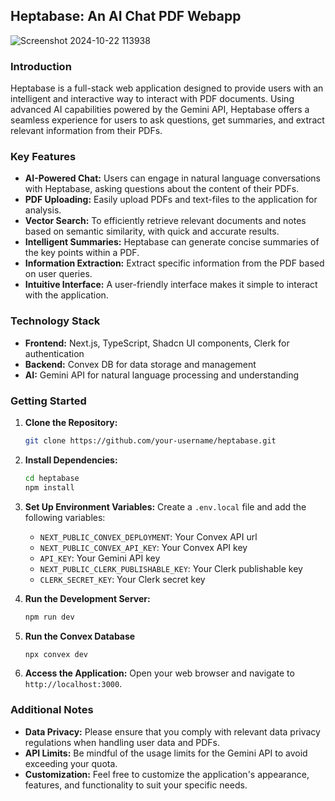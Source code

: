 ## Heptabase: An AI Chat PDF Webapp

![Screenshot 2024-10-22 113938](https://github.com/user-attachments/assets/527ec6c0-48ff-452f-8c60-f9c0d25050ba)

### Introduction

Heptabase is a full-stack web application designed to provide users with an intelligent and interactive way to interact with PDF documents. Using advanced AI capabilities powered by the Gemini API, Heptabase offers a seamless experience for users to ask questions, get summaries, and extract relevant information from their PDFs.

### Key Features

- **AI-Powered Chat:** Users can engage in natural language conversations with Heptabase, asking questions about the content of their PDFs.
- **PDF Uploading:** Easily upload PDFs and text-files to the application for analysis.
- **Vector Search:** To efficiently retrieve relevant documents and notes based on semantic similarity, with quick and accurate results.
- **Intelligent Summaries:** Heptabase can generate concise summaries of the key points within a PDF.
- **Information Extraction:** Extract specific information from the PDF based on user queries.
- **Intuitive Interface:** A user-friendly interface makes it simple to interact with the application.

### Technology Stack

- **Frontend:** Next.js, TypeScript, Shadcn UI components, Clerk for authentication
- **Backend:** Convex DB for data storage and management
- **AI:** Gemini API for natural language processing and understanding

### Getting Started

1. **Clone the Repository:**
   ```bash
   git clone https://github.com/your-username/heptabase.git
   ```
2. **Install Dependencies:**
   ```bash
   cd heptabase
   npm install
   ```
3. **Set Up Environment Variables:**
   Create a `.env.local` file and add the following variables:

   - `NEXT_PUBLIC_CONVEX_DEPLOYMENT`: Your Convex API url
   - `NEXT_PUBLIC_CONVEX_API_KEY`: Your Convex API key
   - `API_KEY`: Your Gemini API key
   - `NEXT_PUBLIC_CLERK_PUBLISHABLE_KEY`: Your Clerk publishable key
   - `CLERK_SECRET_KEY`: Your Clerk secret key

4. **Run the Development Server:**

   ```bash
   npm run dev
   ```

5. **Run the Convex Database**

   ```bash
   npx convex dev
   ```

6. **Access the Application:**
   Open your web browser and navigate to `http://localhost:3000`.

### Additional Notes

- **Data Privacy:** Please ensure that you comply with relevant data privacy regulations when handling user data and PDFs.
- **API Limits:** Be mindful of the usage limits for the Gemini API to avoid exceeding your quota.
- **Customization:** Feel free to customize the application's appearance, features, and functionality to suit your specific needs.
